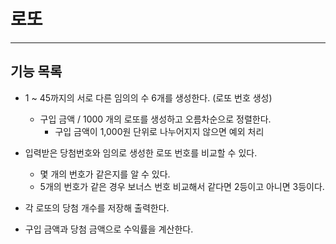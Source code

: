 # 로또

---

## 기능 목록

- 1 ~ 45까지의 서로 다른 임의의 수 6개를 생성한다. (로또 번호 생성)
    - 구입 금액 / 1000 개의 로또를 생성하고 오름차순으로 정렬한다.
        - 구입 금액이 1,000원 단위로 나누어지지 않으면 예외 처리


- 입력받은 당첨번호와 임의로 생성한 로또 번호를 비교할 수 있다.
    - 몇 개의 번호가 같은지를 알 수 있다.
    - 5개의 번호가 같은 경우 보너스 번호 비교해서 같다면 2등이고 아니면 3등이다.


- 각 로또의 당첨 개수를 저장해 출력한다.


- 구입 금액과 당첨 금액으로 수익률을 계산한다.